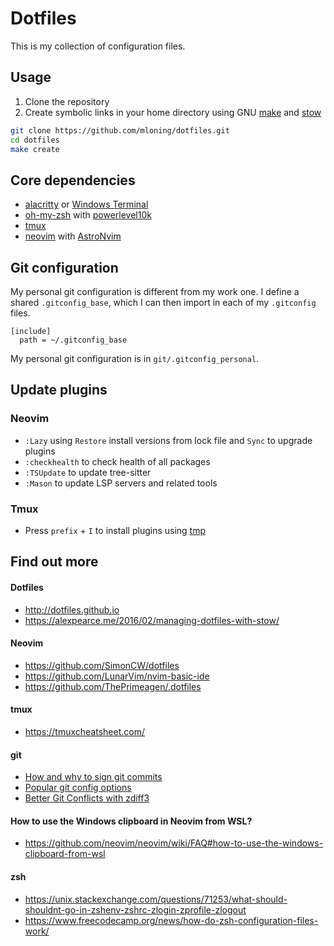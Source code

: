 # Dotfiles

This is my collection of configuration files.

## Usage

1. Clone the repository
1. Create symbolic links in your home directory using GNU [make](https://www.gnu.org/software/make/manual/make.html) and [stow](https://www.gnu.org/software/stow/)

```bash
git clone https://github.com/mloning/dotfiles.git
cd dotfiles
make create
```

## Core dependencies

- [alacritty](https://alacritty.org) or [Windows Terminal](https://github.com/microsoft/terminal)
- [oh-my-zsh](https://ohmyz.sh) with [powerlevel10k](https://github.com/romkatv/powerlevel10k)
- [tmux](https://github.com/tmux/tmux)
- [neovim](https://neovim.io) with [AstroNvim](https://astronvim.com/)

## Git configuration

My personal git configuration is different from my work one.
I define a shared `.gitconfig_base`, which I can then import in each of my `.gitconfig` files.

```
[include]
  path = ~/.gitconfig_base
```

My personal git configuration is in `git/.gitconfig_personal`.

## Update plugins

### Neovim

- `:Lazy` using `Restore` install versions from lock file and `Sync` to upgrade plugins
- `:checkhealth` to check health of all packages
- `:TSUpdate` to update tree-sitter
- `:Mason` to update LSP servers and related tools

### Tmux

- Press `prefix` + `I` to install plugins using [tmp]

[tmp]: https://github.com/tmux-plugins/tpm

## Find out more

#### Dotfiles

- http://dotfiles.github.io
- https://alexpearce.me/2016/02/managing-dotfiles-with-stow/

#### Neovim

- https://github.com/SimonCW/dotfiles
- https://github.com/LunarVim/nvim-basic-ide
- https://github.com/ThePrimeagen/.dotfiles

#### tmux

- https://tmuxcheatsheet.com/

#### git

- [How and why to sign git commits](https://withblue.ink/2020/05/17/how-and-why-to-sign-git-commits.html)
- [Popular git config options](https://jvns.ca/blog/2024/02/16/popular-git-config-options/)
- [Better Git Conflicts with zdiff3](https://ductile.systems/zdiff3/)

#### How to use the Windows clipboard in Neovim from WSL?

- https://github.com/neovim/neovim/wiki/FAQ#how-to-use-the-windows-clipboard-from-wsl

#### zsh

- https://unix.stackexchange.com/questions/71253/what-should-shouldnt-go-in-zshenv-zshrc-zlogin-zprofile-zlogout
- https://www.freecodecamp.org/news/how-do-zsh-configuration-files-work/

